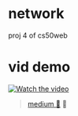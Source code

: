 # network
 proj 4 of cs50web    

 # vid demo
[![Watch the video]()](https://youtu.be/flpNivYoFO4?si=MOh_aKcf3TwLhMBx)
      
       
  



 >[medium 📃](https://medium.com/@raufpokemon00/network-project-4-of-cs50web-baa0ecaa8b18)  🥸
